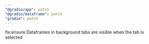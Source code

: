 ```yaml
---
"@gradio/app": patch
"@gradio/dataframe": patch
"gradio": patch
---
```


fix:ensure Dataframes in background tabs are visible when the tab is selected
